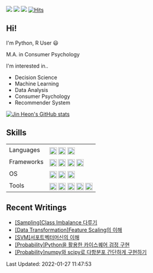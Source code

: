 
 <a href="https://yjinheon.github.io/" target="_blank"><img src="https://img.shields.io/badge/Hexo_Blog-black?style=flat-square&logo=Hexo&logoColor=white"/></a>
 <a href="mailto:yjinheon@gmail.com" target="_blank"><img src="https://img.shields.io/badge/yjinheon@gmail.com-EA4335?style=flat-square&logo=Gmail&logoColor=white"/></a>
 <a href="https://www.linkedin.com/in/jin-heon-yoon-583842178/" target="_blank"><img src="https://img.shields.io/badge/JinheonYoon-0A66C2?style=flat-square&logo=Linkedin&logoColor=white"/></a> [![Hits](https://hits.seeyoufarm.com/api/count/incr/badge.svg?url=https%3A%2F%2Fgithub.com%2Fyjinheon%2Fhit-counter&count_bg=%2379C83D&title_bg=%23555555&icon=&icon_color=%23E7E7E7&title=hits&edge_flat=false)](https://hits.seeyoufarm.com)
 
 ## Hi!
 
I'm Python, R User :smiley:

M.A. in Consumer Psychology  

I'm interested in..
  - Decision Science
  - Machine Learning
  - Data Analysis
  - Consumer Psychology
  - Recommender System



[![Jin Heon's GitHub stats](https://github-readme-stats.vercel.app/api?username=yjinheon&count_private=true&hide=stars&show_icons=true&theme=dracula)](https://github.com/anuraghazra/github-readme-stats)


## Skills
<table>
<tr>
   <td> Languages
  </td>
   <td>
    <img src="https://img.shields.io/badge/Python-3776AB?style=for-the-badge&logo=python&logoColor=white" height="20" align="middle"></a>
    <img src="https://img.shields.io/badge/R-276DC3?style=for-the-badge&logo=r&logoColor=white" height="20" align="middle"></a>
    <img src="https://img.shields.io/badge/MySQL-00000F?style=flat-square&logo=mysql&logoColor=white" height="20" align="middle"/>
  </td>
</tr>
<tr>
   <td> Frameworks
  </td>
   <td>
    <img src="https://img.shields.io/badge/scikit_learn-F7931E?style=for-the-badge&logo=scikit-learn&logoColor=white" height="20" align="middle"></a>
    <img src="https://img.shields.io/badge/TensorFlow-FF6F00?style=for-the-badge&logo=TensorFlow&logoColor=white" height="20" align="middle"></a>
    <img src="https://img.shields.io/badge/Selenium-43B02A?style=for-the-badge&logo=Selenium&logoColor=white" height="20" align="middle"></a>
    <img src="https://img.shields.io/badge/SciPy-654FF0?style=for-the-badge&logo=SciPy&logoColor=white" height="20" align="middle"></a>
    <img srt="https://img.shields.io/badge/Flask-000000?style=for-the-badge&logo=flask&logoColor=white" height="20" align="middle"></a>
  </td>
</tr>
<tr>
   <td> OS
  </td>
   <td>
   <img src="https://img.shields.io/badge/manjaro-35BF5C?style=for-the-badge&logo=manjaro&logoColor=white" height="20" align="middle"></a>
   <img src="https://img.shields.io/badge/Ubuntu-E95420?style=for-the-badge&logo=ubuntu&logoColor=white" height="20" align="middle"></a>
   <img src="https://img.shields.io/badge/Windows-0078D6?style=for-the-badge&logo=windows&logoColor=white" height="20" align="middle"></a>
  </td>
</tr>
<tr>
   <td> Tools
  </td>
   <td>
    <img src="https://img.shields.io/badge/Google%20Analytics-E37400?style=for-the-badge&logo=google%20analytics&logoColor=white" height="20" align="middle"></a>
    <img src="https://img.shields.io/badge/Google_Cloud-4285F4?style=flat-sqare&logo=google-cloud&logoColor=white" height="20" align="middle"></a>
    <img src="https://img.shields.io/badge/RStudio-75AADB?style=for-the-badge&logo=RStudio&logoColor=white" height="20" align="middle"></a>
    <img src="https://img.shields.io/badge/Visual_Studio_Code-0078D4?style=for-the-badge&logo=visual%20studio%20code&logoColor=white" height="20" align="middle"></a>
    <img src="https://img.shields.io/badge/NeoVim-%2357A143.svg?&style=for-the-badge&logo=neovim&logoColor=white" height="20" align="middle"></a>
  </td>
</tr>
</table>

## Recent Writings 
 - [[Sampling]Class Imbalance 다루기](https://yjinheon.github.io/2022/01/22/Preprocessing-sampling-imbalance-data/)
 - [[Data Transformation]Feature Scaling의 이해](https://yjinheon.github.io/2022/01/22/Preprocessing-dt-Scaler/)
 - [[SVM]서포트벡터머신의 이해](https://yjinheon.github.io/2022/01/17/ML-SP-SVM/)
 - [[Probability]Python을 활용한 카이스퀘어 검정 구현](https://yjinheon.github.io/2022/01/14/Statistics-Prob-chi-square-dist/)
 - [[Probability]numpy와 scipy로 다항분포 간단하게 구현하기](https://yjinheon.github.io/2022/01/13/Statistics-Prob-multinomial-dist/)

 Last Updated: 2022-01-27 11:47:53